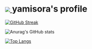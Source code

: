 # [<img src="https://icons8.com/icon/0Uw1gKHf7GqR/fog"/> ](https://cdn-icons-png.flaticon.com/512/3049/3049596.png)yamisora's profile
[![GitHub Streak](https://streak-stats.demolab.com?user=yamisora-sys&theme=dark&hide_border=true&border_radius=5.5&locale=ja&date_format=%5BY%20%5DM%20j&mode=weekly)](https://git.io/streak-stats)

![Anurag's GitHub stats](https://github-readme-stats.vercel.app/api?username=yamisora-sys&show_icons=true&theme=Gradient)

[![Top Langs](https://github-readme-stats.vercel.app/api/top-langs/?username=yamisora-sys&layout=compact)](https://github.com/anuraghazra/github-readme-stats)
